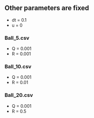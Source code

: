 ## Other parameters are fixed
- dt = 0.1
- u = 0

### Ball_5.csv
- Q = 0.001
- R = 0.001

### Ball_10.csv
- Q = 0.001
- R = 0.01

### Ball_20.csv
- Q = 0.001
- R = 0.5